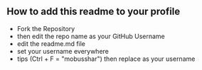 ## How to add this readme to your profile

- Fork the Repository
- then edit the repo name as your GitHub Username
- edit the readme.md file 
- set your username everywhere
- tips (Ctrl + F = "mobusshar") then replace as your username
